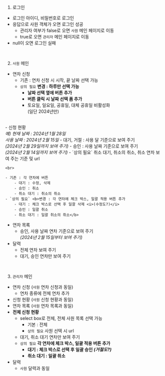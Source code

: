 1. 로그인
- 로그인 아이디, 비밀번호로 로그인
- 응답으로 사원 객체가 오면 로그인 성공
    - 관리자 여부가 false로 오면 `사원` 메인 페이지로 이동
    - true로 오면 `관리자` 메인 페이지로 이동
- null이 오면 로그인 실패

<br>

2. `사원` 메인
- 연차 신청
    - 기존 : 연차 신청 시 시작, 끝 날짜 선택 가능
    - `상의 필요` <b>변경 : 하루만 선택 가능
        - 날짜 선택 옆에 버튼 추가
        - 버튼 클릭 시 날짜 선택 폼 추가</b>
        - 토요일, 일요일, 공휴일, 대체 공휴일 비활성화<br>
            (일단 2024년만)
<br>
- 신청 현황<br>
    <i>예) 현재 날짜 : 2024년 1월 28일<br>
    사용 날짜 : 2024년 2월 15일</i>
    - 대기, 거절 : 사용 달 기준으로 보여 주기<br>
        <i>(2024년 2월 29일까지 보여 주기)</i>
    - 승인 : 사용 날짜 기준으로 보여 주기<br>
        <i>(2024년 2월 14일까지 보여 주기)</i>
    - `상의 필요` 취소 대기, 취소의 취소, 취소 연차 보여 주는 기준 및 url

    <br>
    
    - 기존 : 각 연차에 버튼
        - 대기 : 수정, 삭제
        - 승인 : 취소
        - 취소 대기 : 취소의 취소
    - `상의 필요` <b>변경 : 각 연차에 체크 박스, 일괄 적용 버튼 추가
        - 대기 : 체크 박스로 선택 후 일괄 삭제 <i>(수정도?)</i>
        - 승인 : 일괄 취소
        - 취소 대기 : 일괄 취소의 취소</b>

- 연차 목록
    - 승인, 사용 날짜 연차 기준으로 보여 주기<br>
        <i>(2024년 2월 15일부터 보여 주기)</i>
- 달력
    - 전체 연차 보여 주기
    - 대기, 승인 연차만 보여 주기

<br>

3. `관리자` 메인
- 연차 신청 (`사원` 연차 신청과 동일)
    - 연차 종류에 전체 연차 추가
- 신청 현황 (`사원` 신청 현황과 동일)
- 연차 목록 (`사원` 연차 목록과 동일)
- <b>전체 신청 현황</b>
    - select box로 전체, 전체 사원 목록 선택 가능
        - 기본 : 전체
        - `상의 필요` 사원 선택 시 url
    - 대기, 취소 대기 연차만 보여 주기
     - `상의 필요` <b>각 연차에 체크 박스, 일괄 적용 버튼 추가
        - 대기 : 체크 박스로 선택 후 일괄 승인 <i>(거절도?)</i>
        - 취소 대기 : 일괄 취소</b> 
- 달력
    - `사원` 달력과 동일
